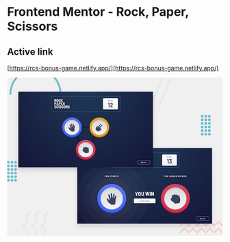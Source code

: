 # Frontend Mentor - Rock, Paper, Scissors

## Active link
[https://rcs-bonus-game.netlify.app/](https://rcs-bonus-game.netlify.app/)

![Design preview for the Rock, Paper, Scissors coding challenge](./design/desktop-preview.jpg)

